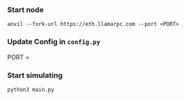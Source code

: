 ### Start node

```
anvil --fork-url https://eth.llamarpc.com --port <PORT>
```

### Update Config in `config.py`

PORT = <PORT>

### Start simulating

```
python3 main.py
```
